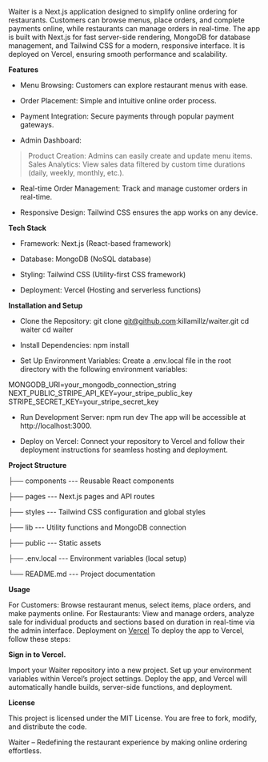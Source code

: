 Waiter is a Next.js application designed to simplify online ordering for restaurants. Customers can browse menus, place orders, and complete payments online, while restaurants can manage orders in real-time. The app is built with Next.js for fast server-side rendering, MongoDB for database management, and Tailwind CSS for a modern, responsive interface. It is deployed on Vercel, ensuring smooth performance and scalability.


**Features**

- Menu Browsing: Customers can explore restaurant menus with ease.

- Order Placement: Simple and intuitive online order process.

- Payment Integration: Secure payments through popular payment gateways.

- Admin Dashboard:
>  Product Creation: Admins can easily create and update menu items.
>  Sales Analytics: View sales data filtered by custom time durations (daily, weekly, monthly, etc.).

- Real-time Order Management: Track and manage customer orders in real-time.

- Responsive Design: Tailwind CSS ensures the app works on any device.


**Tech Stack**

- Framework: Next.js (React-based framework)

- Database: MongoDB (NoSQL database)

- Styling: Tailwind CSS (Utility-first CSS framework)

- Deployment: Vercel (Hosting and serverless functions)


**Installation and Setup**

- Clone the Repository:
git clone git@github.com:killamillz/waiter.git
cd waiter
cd waiter

- Install Dependencies:
npm install

- Set Up Environment Variables: Create a .env.local file in the root directory with the following environment variables:

MONGODB_URI=your_mongodb_connection_string
NEXT_PUBLIC_STRIPE_API_KEY=your_stripe_public_key
STRIPE_SECRET_KEY=your_stripe_secret_key

- Run Development Server:
npm run dev
The app will be accessible at http://localhost:3000.

- Deploy on Vercel: Connect your repository to Vercel and follow their deployment instructions for seamless hosting and deployment.

**Project Structure**

├── components       --- Reusable React components

├── pages            --- Next.js pages and API routes

├── styles           --- Tailwind CSS configuration and global styles

├── lib              --- Utility functions and MongoDB connection

├── public           --- Static assets

├── .env.local       --- Environment variables (local setup)

└── README.md        --- Project documentation



**Usage**

For Customers: Browse restaurant menus, select items, place orders, and make payments online.
For Restaurants: View and manage orders, analyze sale for individual products and sections based on duration in real-time via the admin interface.
Deployment on [Vercel](https://vercel.com/)
To deploy the app to Vercel, follow these steps:

**Sign in to Vercel.**

Import your Waiter repository into a new project.
Set up your environment variables within Vercel’s project settings.
Deploy the app, and Vercel will automatically handle builds, server-side functions, and deployment.

**License**

This project is licensed under the MIT License. You are free to fork, modify, and distribute the code.

Waiter – Redefining the restaurant experience by making online ordering effortless.
